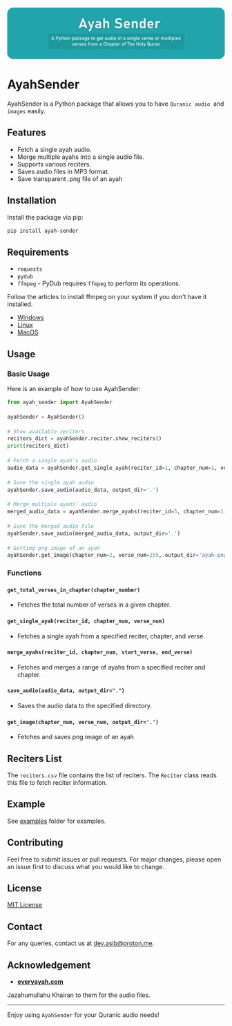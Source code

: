 <p align="center">
  <img alt="" style="{max-height: 50px}" src="./img/ayah-sender-01.png">
</p>

# AyahSender

AyahSender is a Python package that allows you to have `Quranic audio `and `images` easily.

## Features

- Fetch a single ayah audio.
- Merge multiple ayahs into a single audio file.
- Supports various reciters.
- Saves audio files in MP3 format.
- Save transparent .png file of an ayah

## Installation

Install the package via pip:

```bash
pip install ayah-sender
```

## Requirements

- `requests`
- `pydub`
- `ffmpeg` - PyDub requires `ffmpeg` to perform its operations. 

Follow the articles to install ffmpeg on your system if you don't have it installed.

- [Windows](https://www.geeksforgeeks.org/how-to-install-ffmpeg-on-windows/)
- [Linux](https://www.geeksforgeeks.org/how-to-install-ffmpeg-in-linux/)
- [MacOS](https://phoenixnap.com/kb/ffmpeg-mac)

## Usage

### Basic Usage

Here is an example of how to use AyahSender:

```python
from ayah_sender import AyahSender

ayahSender = AyahSender()

# Show available reciters
reciters_dict = ayahSender.reciter.show_reciters()
print(reciters_dict)

# Fetch a single ayah's audio
audio_data = ayahSender.get_single_ayah(reciter_id=1, chapter_num=1, verse_num=1)

# Save the single ayah audio
ayahSender.save_audio(audio_data, output_dir='.')

# Merge multiple ayahs' audio
merged_audio_data = ayahSender.merge_ayahs(reciter_id=5, chapter_num=1, start_verse=1, end_verse=5)

# Save the merged audio file
ayahSender.save_audio(merged_audio_data, output_dir='.')

# Getting png image of an ayah
ayahSender.get_image(chapter_num=2, verse_num=255, output_dir='ayah-png')
```

### Functions

#### `get_total_verses_in_chapter(chapter_number)`

- Fetches the total number of verses in a given chapter.

#### `get_single_ayah(reciter_id, chapter_num, verse_num)`

- Fetches a single ayah from a specified reciter, chapter, and verse.

#### `merge_ayahs(reciter_id, chapter_num, start_verse, end_verse)`

- Fetches and merges a range of ayahs from a specified reciter and chapter.

#### `save_audio(audio_data, output_dir=".")`

- Saves the audio data to the specified directory.

#### `get_image(chapter_num, verse_num, output_dir='.')`

- Fetches and saves png image of an ayah

## Reciters List

The `reciters.csv` file contains the list of reciters. The `Reciter` class reads this file to fetch reciter information.

## Example

See [examples](examples) folder for examples.

## Contributing

Feel free to submit issues or pull requests. For major changes, please open an issue first to discuss what you would like to change.

## License

[MIT License](LICENSE)

## Contact

For any queries, contact us at [dev.asib@proton.me](mailto:dev.asib@proton.me).

## Acknowledgement

- [**everyayah.com**](https://everyayah.com/)

Jazahumullahu Khairan to them for the audio files.

---

Enjoy using `AyahSender` for your Quranic audio needs!
